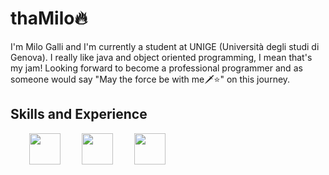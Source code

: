 # thaMilo🔥
I'm Milo Galli and I'm currently a student at UNIGE (Università degli studi di Genova). I really like java and object oriented programming, I mean that's my jam! Looking forward to become a professional programmer and as someone would say "May the force be with me🗡⭐️" on this journey.

## Skills and Experience
<div>
  <img src="https://github.com/thaMilo/thaMilo/blob/main/java.png" style="display: inline-block; width:50px; margin-left:30px;"/>
  <img src="https://github.com/thaMilo/thaMilo/blob/main/python.png" style="display: inline-block; width:50px; margin-left:30px;"/>
  <img src="https://github.com/thaMilo/thaMilo/blob/main/c-.png" style="display: inline-block; width:50px; margin-left:30px;"/>
</div>
